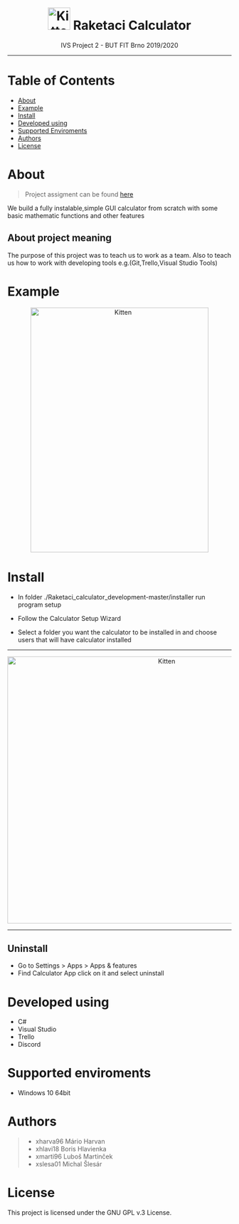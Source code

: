 
 
# <div align="center"> <img src="https://github.com/majkoce/Raketaci_calculator_development/blob/Documentation/mockup/appIcon.png" alt="Kitten" title="Calculator" width="50" height="50" />	 Raketaci Calculator </div>

<div align="center">  IVS Project 2 - BUT FIT Brno 2019/2020	 </div>
	
---

# Table of Contents 


	
- [About](#About)
- [Example](#Example)
- [Install](#Install)
- [Developed using](#developed-using)
- [Supported Enviroments](#supported-enviroments)
- [Authors](#Authors)
- [License](#License)
	


# About
> Project assigment can be found [here](http://ivs.fit.vutbr.cz/projekt-2_tymova_spoluprace2019-20.html)

We build a fully instalable,simple GUI calculator from scratch with some basic mathematic functions and other features
## About project meaning
The purpose of this project was to teach us to work as a team. Also to teach us how to work with developing tools e.g.(Git,Trello,Visual Studio Tools) 

# Example

<div align="center">

<img src="https://github.com/majkoce/Raketaci_calculator_development/blob/master/mockup/kalkulacka.jpg# thumbnail bordered" alt="Kitten"
	title="Calculator" width="400" height="550" />	
</div>

# Install

 * In folder ./Raketaci_calculator_development-master/installer run program setup

 * Follow the Calculator Setup Wizard 

* Select a folder you want the calculator to be installed in and choose users that will have calculator installed
 ---
<div align="center">

<img src="https://i.imgur.com/Cd6NgUf.jpg# thumbnail bordered" alt="Kitten"
	title="Calculator" width="700" height="600" />	
</div>

 ---

## Uninstall

* Go to Settings > Apps > Apps & features 
* Find Calculator App click on it and select uninstall
# Developed using
 * C# 
 * Visual Studio
 * Trello
 * Discord
 
 # Supported enviroments
  * Windows 10 64bit
  
# Authors
 > * xharva96	Mário Harvan
 > * xhlavi18	Boris Hlavienka
 > * xmarti96	Luboš Martinček
 > * xslesa01	Michal Šlesár 
 
# License
This project is licensed under the GNU GPL v.3 License.


